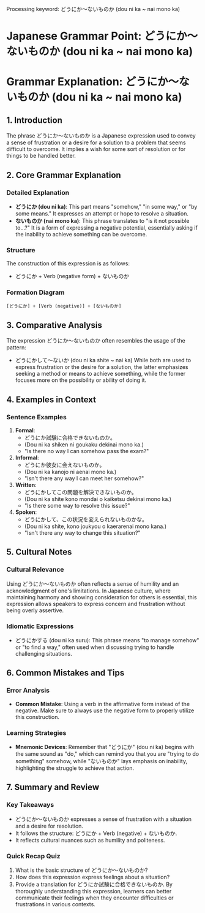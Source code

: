 Processing keyword: どうにか～ないものか (dou ni ka ~ nai mono ka)
# Japanese Grammar Point: どうにか～ないものか (dou ni ka ~ nai mono ka)
# Grammar Explanation: どうにか～ないものか (dou ni ka ~ nai mono ka)
## 1. Introduction
The phrase どうにか～ないものか is a Japanese expression used to convey a sense of frustration or a desire for a solution to a problem that seems difficult to overcome. It implies a wish for some sort of resolution or for things to be handled better.
## 2. Core Grammar Explanation
### Detailed Explanation
- **どうにか (dou ni ka)**: This part means "somehow," "in some way," or "by some means." It expresses an attempt or hope to resolve a situation.
- **ないものか (nai mono ka)**: This phrase translates to "is it not possible to...?" It is a form of expressing a negative potential, essentially asking if the inability to achieve something can be overcome.
### Structure
The construction of this expression is as follows:
- どうにか + Verb (negative form) + ないものか
### Formation Diagram
```
[どうにか] + [Verb (negative)] + [ないものか]
```
## 3. Comparative Analysis
The expression どうにか～ないものか often resembles the usage of the pattern:
- どうにかして～ないか (dou ni ka shite ~ nai ka)
While both are used to express frustration or the desire for a solution, the latter emphasizes seeking a method or means to achieve something, while the former focuses more on the possibility or ability of doing it.
## 4. Examples in Context
### Sentence Examples
1. **Formal**: 
   - どうにか試験に合格できないものか。
   - (Dou ni ka shiken ni goukaku dekinai mono ka.)
   - "Is there no way I can somehow pass the exam?"
2. **Informal**:
   - どうにか彼女に会えないものか。
   - (Dou ni ka kanojo ni aenai mono ka.)
   - "Isn't there any way I can meet her somehow?"
3. **Written**:
   - どうにかしてこの問題を解決できないものか。
   - (Dou ni ka shite kono mondai o kaiketsu dekinai mono ka.)
   - "Is there some way to resolve this issue?"
4. **Spoken**:
   - どうにかして、この状況を変えられないものかな。
   - (Dou ni ka shite, kono joukyou o kaerarenai mono kana.)
   - "Isn't there any way to change this situation?"
## 5. Cultural Notes
### Cultural Relevance
Using どうにか～ないものか often reflects a sense of humility and an acknowledgment of one's limitations. In Japanese culture, where maintaining harmony and showing consideration for others is essential, this expression allows speakers to express concern and frustration without being overly assertive.
### Idiomatic Expressions
- どうにかする (dou ni ka suru): This phrase means "to manage somehow" or "to find a way," often used when discussing trying to handle challenging situations.
## 6. Common Mistakes and Tips
### Error Analysis
- **Common Mistake**: Using a verb in the affirmative form instead of the negative. Make sure to always use the negative form to properly utilize this construction.
  
### Learning Strategies
- **Mnemonic Devices**: Remember that "どうにか" (dou ni ka) begins with the same sound as "do," which can remind you that you are "trying to do something" somehow, while "ないものか" lays emphasis on inability, highlighting the struggle to achieve that action.
## 7. Summary and Review
### Key Takeaways
- どうにか～ないものか expresses a sense of frustration with a situation and a desire for resolution.
- It follows the structure: どうにか + Verb (negative) + ないものか.
- It reflects cultural nuances such as humility and politeness.
### Quick Recap Quiz
1. What is the basic structure of どうにか～ないものか?
2. How does this expression express feelings about a situation?
3. Provide a translation for どうにか試験に合格できないものか. 
By thoroughly understanding this expression, learners can better communicate their feelings when they encounter difficulties or frustrations in various contexts.
